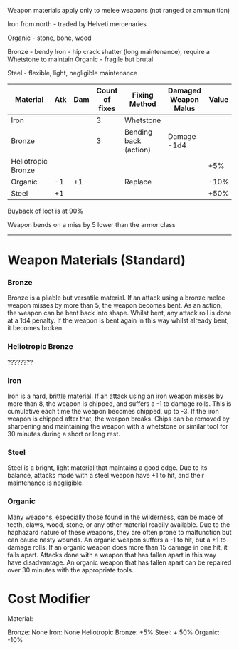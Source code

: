 Weapon materials apply only to melee weapons (not ranged or ammunition)

Iron from north - traded by Helveti mercenaries

Organic - stone, bone, wood

Bronze - bendy
Iron - hip crack shatter (long maintenance), require a Whetstone to maintain
Organic - fragile but brutal

Steel - flexible, light, negligible maintenance


| Material           | Atk | Dam | Count of fixes | Fixing Method         | Damaged Weapon Malus | Value |
| ------------------ | --- | --- | -------------- | --------------------- | -------------------- | ----- |
| Iron               |     |     | 3              | Whetstone             |                      |       |
| Bronze             |     |     | 3              | Bending back (action) | Damage -1d4          |       |
| Heliotropic Bronze |     |     |                |                       |                      | +5%   |
| Organic            | -1  | +1  |                | Replace               |                      | -10%  |
| Steel              | +1  |     |                |                       |                      | +50%  |

Buyback of loot is at 90%

Weapon bends on a miss by 5 lower than the armor class

<hr>

# Weapon Materials (Standard)

### Bronze

Bronze is a pliable but versatile material. If an attack using a bronze melee weapon misses by more than 5, the weapon becomes bent. As an action, the weapon can be bent back into shape. Whilst bent, any attack roll is done at a 1d4 penalty. If the weapon is bent again in this way whilst already bent, it becomes broken.

### Heliotropic Bronze

????????

### Iron

Iron is a hard, brittle material. If an attack using an iron weapon misses by more than 8, the weapon is chipped, and suffers a -1 to damage rolls. This is cumulative each time the weapon becomes chipped, up to -3. If the iron weapon is chipped after that, the weapon breaks. Chips can be removed by sharpening and maintaining the weapon with a whetstone or similar tool for 30 minutes during a short or long rest.

### Steel

Steel is a bright, light material that maintains a good edge. Due to its balance, attacks made with a steel weapon have +1 to hit, and their maintenance is negligible.

### Organic

Many weapons, especially those found in the wilderness, can be made of teeth, claws, wood, stone, or any other material readily available. Due to the haphazard nature of these weapons, they are often prone to malfunction but can cause nasty wounds. An organic weapon suffers a -1 to hit, but a +1 to damage rolls. If an organic weapon does more than 15 damage in one hit, it falls apart. Attacks done with a weapon that has fallen apart in this way have disadvantage. An organic weapon that has fallen apart can be repaired over 30 minutes with the appropriate tools.

# Cost Modifier

Material:

Bronze: None
Iron: None
Heliotropic Bronze: +5%
Steel: + 50%
Organic: -10%